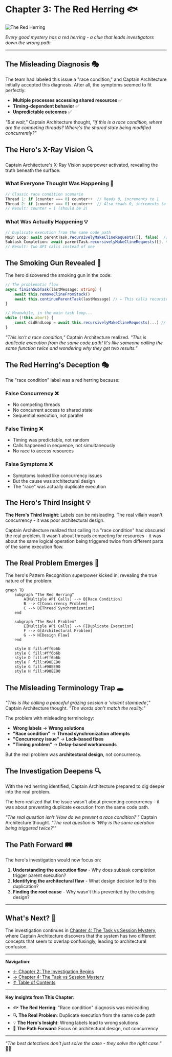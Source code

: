 # Chapter 3: The Red Herring 🐟

![The Red Herring](../images/scenes/part1-scene-02.png)

_Every good mystery has a red herring - a clue that leads investigators down the wrong path._

---

## The Misleading Diagnosis 🎭

The team had labeled this issue a "race condition," and Captain Architecture initially accepted this diagnosis. After all, the symptoms seemed to fit perfectly:

- **Multiple processes accessing shared resources** ✅
- **Timing-dependent behavior** ✅
- **Unpredictable outcomes** ✅

_"But wait,"_ Captain Architecture thought, _"if this is a race condition, where are the competing threads? Where's the shared state being modified concurrently?"_

## The Hero's X-Ray Vision 🔍

Captain Architecture's X-Ray Vision superpower activated, revealing the truth beneath the surface:

### **What Everyone Thought Was Happening** 🤔

```typescript
// Classic race condition scenario
Thread 1: if (counter === 0) counter++  // Reads 0, increments to 1
Thread 2: if (counter === 0) counter++  // Also reads 0, increments to 1
// Result: counter = 1 (should be 2)
```

### **What Was Actually Happening** 💡

```typescript
// Duplicate execution from the same code path
Main Loop: await parentTask.recursivelyMakeClineRequests([], false)  // Call 1
Subtask Completion: await parentTask.recursivelyMakeClineRequests([], false)  // Call 2
// Result: Two API calls instead of one
```

## The Smoking Gun Revealed 🔫

The hero discovered the smoking gun in the code:

```typescript
// The problematic flow
async finishSubTask(lastMessage: string) {
    await this.removeClineFromStack()
    await this.continueParentTask(lastMessage) // ← This calls recursivelyMakeClineRequests
}

// Meanwhile, in the main task loop...
while (!this.abort) {
    const didEndLoop = await this.recursivelyMakeClineRequests(...) // ← This ALSO calls it
}
```

_"This isn't a race condition,"_ Captain Architecture realized. _"This is duplicate execution from the same code path! It's like someone calling the same function twice and wondering why they get two results."_

## The Red Herring's Deception 🎭

The "race condition" label was a red herring because:

### **False Concurrency** ❌

- No competing threads
- No concurrent access to shared state
- Sequential execution, not parallel

### **False Timing** ❌

- Timing was predictable, not random
- Calls happened in sequence, not simultaneously
- No race to access resources

### **False Symptoms** ❌

- Symptoms looked like concurrency issues
- But the cause was architectural design
- The "race" was actually duplicate execution

## The Hero's Third Insight 💡

**The Hero's Third Insight**: Labels can be misleading. The real villain wasn't concurrency - it was poor architectural design.

Captain Architecture realized that calling it a "race condition" had obscured the real problem. It wasn't about threads competing for resources - it was about the same logical operation being triggered twice from different parts of the same execution flow.

## The Real Problem Emerges 🎯

The hero's Pattern Recognition superpower kicked in, revealing the true nature of the problem:

```mermaid
graph TB
    subgraph "The Red Herring"
        A[Multiple API Calls] --> B[Race Condition]
        B --> C[Concurrency Problem]
        C --> D[Thread Synchronization]
    end

    subgraph "The Real Problem"
        E[Multiple API Calls] --> F[Duplicate Execution]
        F --> G[Architectural Problem]
        G --> H[Design Flaw]
    end

    style B fill:#ff6b6b
    style C fill:#ff6b6b
    style D fill:#ff6b6b
    style F fill:#90EE90
    style G fill:#90EE90
    style H fill:#90EE90
```

## The Misleading Terminology Trap 🕳️

_"This is like calling a peaceful grazing session a 'violent stampede',"_ Captain Architecture thought. _"The words don't match the reality."_

The problem with misleading terminology:

- **Wrong labels** → **Wrong solutions**
- **"Race condition"** → **Thread synchronization attempts**
- **"Concurrency issue"** → **Lock-based fixes**
- **"Timing problem"** → **Delay-based workarounds**

But the real problem was **architectural design**, not concurrency.

## The Investigation Deepens 🔍

With the red herring identified, Captain Architecture prepared to dig deeper into the real problem.

The hero realized that the issue wasn't about preventing concurrency - it was about preventing duplicate execution from the same code path.

_"The real question isn't 'How do we prevent a race condition?'"_ Captain Architecture thought. _"The real question is 'Why is the same operation being triggered twice?'"_

## The Path Forward 🛤️

The hero's investigation would now focus on:

1. **Understanding the execution flow** - Why does subtask completion trigger parent execution?
2. **Identifying the architectural flaw** - What design decision led to this duplication?
3. **Finding the root cause** - Why wasn't this prevented by the existing design?

---

## What's Next? 🔮

The investigation continues in [Chapter 4: The Task vs Session Mystery](part2/chapter4.md), where Captain Architecture discovers that the system has two different concepts that seem to overlap confusingly, leading to architectural confusion.

---

**Navigation**:

- [← Chapter 2: The Investigation Begins](chapter2.md)
- [→ Chapter 4: The Task vs Session Mystery](../part2/chapter4.md)
- [↑ Table of Contents](../README.md)

---

**Key Insights from This Chapter**:

- 🐟 **The Red Herring**: "Race condition" diagnosis was misleading
- 🔍 **The Real Problem**: Duplicate execution from the same code path
- 💡 **The Hero's Insight**: Wrong labels lead to wrong solutions
- 🎯 **The Path Forward**: Focus on architectural design, not concurrency

---

_"The best detectives don't just solve the case - they solve the right case."_ 🦸‍♂️
